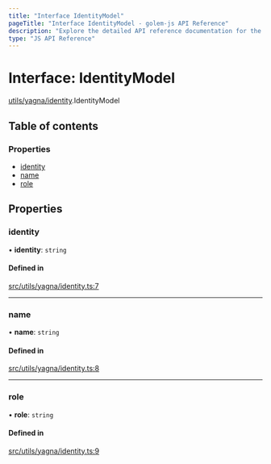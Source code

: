 ```yaml
---
title: "Interface IdentityModel"
pageTitle: "Interface IdentityModel - golem-js API Reference"
description: "Explore the detailed API reference documentation for the Interface IdentityModel within the golem-js SDK for the Golem Network."
type: "JS API Reference"
---
```

# Interface: IdentityModel

[utils/yagna/identity](../modules/utils_yagna_identity).IdentityModel

## Table of contents

### Properties

- [identity](utils_yagna_identity.IdentityModel#identity)
- [name](utils_yagna_identity.IdentityModel#name)
- [role](utils_yagna_identity.IdentityModel#role)

## Properties

### identity

• **identity**: `string`

#### Defined in

[src/utils/yagna/identity.ts:7](https://github.com/golemfactory/golem-js/blob/7cee55b/src/utils/yagna/identity.ts#L7)

___

### name

• **name**: `string`

#### Defined in

[src/utils/yagna/identity.ts:8](https://github.com/golemfactory/golem-js/blob/7cee55b/src/utils/yagna/identity.ts#L8)

___

### role

• **role**: `string`

#### Defined in

[src/utils/yagna/identity.ts:9](https://github.com/golemfactory/golem-js/blob/7cee55b/src/utils/yagna/identity.ts#L9)
